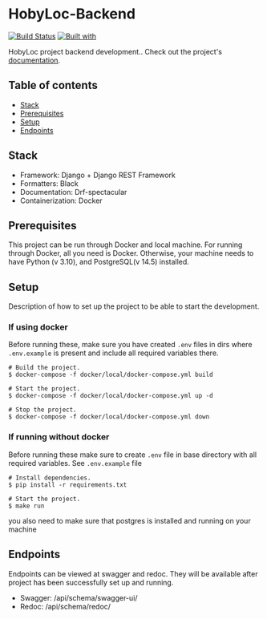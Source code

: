 # HobyLoc-Backend

[![Build Status](https://travis-ci.org/kazimovzaman2/HobyLoc-Backend.svg?branch=master)](https://travis-ci.org/kazimovzaman2/HobyLoc-Backend)
[![Built with](https://img.shields.io/badge/Built_with-Cookiecutter_Django_Rest-F7B633.svg)](https://github.com/agconti/cookiecutter-django-rest)

HobyLoc project backend development.. Check out the project's [documentation](http://kazimovzaman2.github.io/HobyLoc-Backend/).


## Table of contents


* [Stack](#stack)
* [Prerequisites](#prerequisites)
* [Setup](#setup)
* [Endpoints](#endpoints)

## Stack

* Framework: Django + Django REST Framework
* Formatters: Black
* Documentation: Drf-spectacular
* Containerization: Docker

## Prerequisites

This project can be run through Docker and local machine. For running through Docker, all you need is Docker. Otherwise, your machine needs to have Python (v 3.10), and PostgreSQL(v 14.5) installed.

## Setup

Description of how to set up the project to be able to start the development.


### If using docker

Before running these, make sure you have created `.env` files in dirs where `.env.example` is present and include all required variables there.

    # Build the project.
    $ docker-compose -f docker/local/docker-compose.yml build

    # Start the project.
    $ docker-compose -f docker/local/docker-compose.yml up -d

    # Stop the project.
    $ docker-compose -f docker/local/docker-compose.yml down

### If running without docker

Before running these make sure to create `.env` file in base directory with all required variables. See `.env.example` file

    # Install dependencies.
    $ pip install -r requirements.txt

    # Start the project.
    $ make run

you also need to make sure that postgres is installed and running on your machine

## Endpoints

Endpoints can be viewed at swagger and redoc. They will be available after project has been successfully set up and running.

* Swagger: /api/schema/swagger-ui/
* Redoc: /api/schema/redoc/
